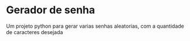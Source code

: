 # Gerador de senha
 Um projeto python para gerar varias senhas aleatorias, com a quantidade de caracteres desejada

